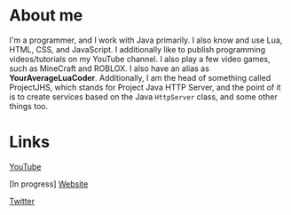 # About me
I'm a programmer, and I work with Java primarily. I also know and use Lua, HTML, CSS, and JavaScript. I additionally like to publish programming videos/tutorials on my YouTube channel. I also play a few video games, such as MineCraft and ROBLOX. I also have an alias as **YourAverageLuaCoder**. Additionally, I am the head of something called ProjectJHS, which stands for Project Java HTTP Server, and the point of it is to create services based on the Java ```HttpServer``` class, and some other things too.

# Links
[YouTube](https://www.youtube.com/channel/UC7xKhLqNhcT9FxbgP2NZbrQ)

[In progress] [Website](https://dev.projectjhs.com)

[Twitter](https://twitter.com/TheJavaCoder1)

